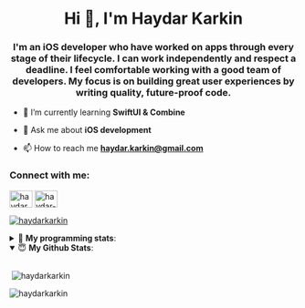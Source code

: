 <h1 align="center">Hi 👋, I'm Haydar Karkin</h1>
<h3 align="center">I'm an iOS developer who have worked on apps through every stage of their lifecycle. I can work independently and respect a deadline. I feel comfortable working with a good team of developers. My focus is on building great user experiences by writing quality, future-proof code.</h3>

- 🌱 I’m currently learning **SwiftUI & Combine**

- 💬 Ask me about **iOS development**

- 📫 How to reach me **haydar.karkin@gmail.com**

<h3 align="left">Connect with me:</h3>
<p align="left">
<a href="https://twitter.com/haydarkarkin" target="blank"><img align="center" src="https://cdn.jsdelivr.net/npm/simple-icons@3.0.1/icons/twitter.svg" alt="haydarkarkin" height="30" width="40" /></a>
<a href="https://linkedin.com/in/haydar-karkin" target="blank"><img align="center" src="https://cdn.jsdelivr.net/npm/simple-icons@3.0.1/icons/linkedin.svg" alt="haydar-karkin" height="30" width="40" /></a>
</p>

<p align="left"> <a href="https://twitter.com/haydarkarkin" target="blank"><img src="https://img.shields.io/twitter/follow/haydarkarkin?logo=twitter&style=for-the-badge" alt="haydarkarkin" /></a> </p>

<details> 
 <summary>🤖 <b>My programming stats</b>: </summary>
<br>

<!--START_SECTION:waka-->
<!--END_SECTION:waka-->
</details>


<details open>
<summary>😇 <b>My Github Stats</b>: </summary>
<br>

<p>&nbsp;<img align="center" src="https://github-readme-stats.vercel.app/api?username=haydarkarkin&show_icons=true&locale=en&theme=dark" alt="haydarkarkin" /></p>

<p><img align="center" src="https://github-readme-streak-stats.herokuapp.com/?user=haydarkarkin&theme=dark" alt="haydarkarkin" /></p>
</details>
